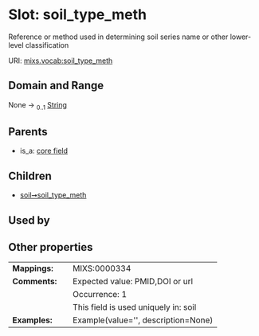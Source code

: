 
# Slot: soil_type_meth


Reference or method used in determining soil series name or other lower-level classification

URI: [mixs.vocab:soil_type_meth](https://w3id.org/mixs/vocab/soil_type_meth)


## Domain and Range

None &#8594;  <sub>0..1</sub> [String](types/String.md)

## Parents

 *  is_a: [core field](core_field.md)

## Children

 *  [soil➞soil_type_meth](soil_soil_type_meth.md)

## Used by


## Other properties

|  |  |  |
| --- | --- | --- |
| **Mappings:** | | MIXS:0000334 |
| **Comments:** | | Expected value: PMID,DOI or url |
|  | | Occurrence: 1 |
|  | | This field is used uniquely in: soil |
| **Examples:** | | Example(value='', description=None) |

